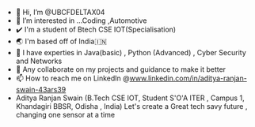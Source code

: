 - 👋 Hi, I’m @UBCFDELTAX04
- 👀 I’m interested in ...Coding ,Automotive
- ✔️ I'm a student of Btech CSE IOT(Specialisation)
- 🌏 I'm based off of India🇮🇳
- 🌱 I have experties in Java(basic) , Python (Advanced) , Cyber Security and Networks
- 💞️ Any collaborate on my projects and guidance to make it better
- 📫 How to reach me on LinkedIn @www.linkedin.com/in/aditya-ranjan-swain-43ars39
- Aditya Ranjan Swain (B.Tech CSE IOT, Student S'O'A ITER , Campus 1, Khandagiri BBSR, Odisha , India)
Let's create a Great tech savy future , changing one sensor at a time
<!---
UBCFDELTAX04/UBCFDELTAX04 is a ✨ special ✨ repository because its `README.md` (this file) appears on your GitHub profile.
You can click the Preview link to take a look at your changes.
--->
